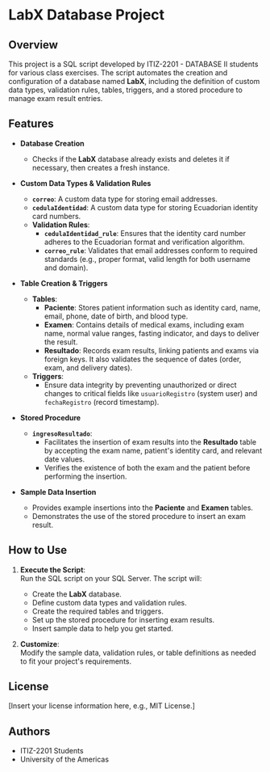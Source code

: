 # LabX Database Project

## Overview

This project is a SQL script developed by ITIZ-2201 - DATABASE II students for various class exercises. The script automates the creation and configuration of a database named **LabX**, including the definition of custom data types, validation rules, tables, triggers, and a stored procedure to manage exam result entries.

## Features

- **Database Creation**  
  - Checks if the **LabX** database already exists and deletes it if necessary, then creates a fresh instance.

- **Custom Data Types & Validation Rules**  
  - **`correo`**: A custom data type for storing email addresses.  
  - **`cedulaIdentidad`**: A custom data type for storing Ecuadorian identity card numbers.  
  - **Validation Rules**:  
    - **`cedulaIdentidad_rule`**: Ensures that the identity card number adheres to the Ecuadorian format and verification algorithm.
    - **`correo_rule`**: Validates that email addresses conform to required standards (e.g., proper format, valid length for both username and domain).

- **Table Creation & Triggers**  
  - **Tables**:  
    - **Paciente**: Stores patient information such as identity card, name, email, phone, date of birth, and blood type.  
    - **Examen**: Contains details of medical exams, including exam name, normal value ranges, fasting indicator, and days to deliver the result.  
    - **Resultado**: Records exam results, linking patients and exams via foreign keys. It also validates the sequence of dates (order, exam, and delivery dates).
  - **Triggers**:  
    - Ensure data integrity by preventing unauthorized or direct changes to critical fields like `usuarioRegistro` (system user) and `fechaRegistro` (record timestamp).

- **Stored Procedure**  
  - **`ingresoResultado`**:  
    - Facilitates the insertion of exam results into the **Resultado** table by accepting the exam name, patient's identity card, and relevant date values.
    - Verifies the existence of both the exam and the patient before performing the insertion.

- **Sample Data Insertion**  
  - Provides example insertions into the **Paciente** and **Examen** tables.
  - Demonstrates the use of the stored procedure to insert an exam result.

## How to Use

1. **Execute the Script**:  
   Run the SQL script on your SQL Server. The script will:
   - Create the **LabX** database.
   - Define custom data types and validation rules.
   - Create the required tables and triggers.
   - Set up the stored procedure for inserting exam results.
   - Insert sample data to help you get started.

2. **Customize**:  
   Modify the sample data, validation rules, or table definitions as needed to fit your project's requirements.

## License

[Insert your license information here, e.g., MIT License.]

## Authors

- ITIZ-2201 Students
- University of the Americas
